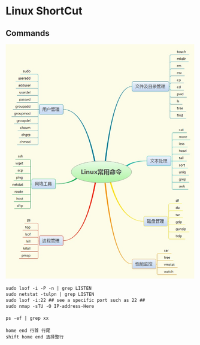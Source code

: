 # Linux ShortCut

## Commands

![commands](linux_cmd.jpg)

```shell
sudo lsof -i -P -n | grep LISTEN
sudo netstat -tulpn | grep LISTEN
sudo lsof -i:22 ## see a specific port such as 22 ##
sudo nmap -sTU -O IP-address-Here

ps -ef | grep xx

home end 行首 行尾
shift home end 选择整行
```
